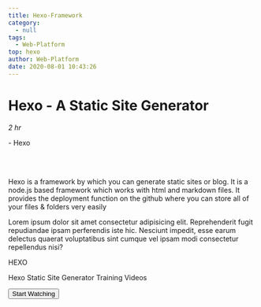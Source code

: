 ```yaml
---
title: Hexo-Framework
category:
  - null
tags:
  - Web-Platform
top: hexo
author: Web-Platform
date: 2020-08-01 10:43:26
---
```


<div class="justify-center mx-auto md:flex">
  <div class="w-11/12 mx-auto md:w-2/4 ">
    <div class="">
      <div class="flex items-center">
        <i class="w-12 h-12 pt-4 pl-1 text-xl text-center text-white bg-gray-700 rounded-full fa fa-play"></i>
        <h1 class="ml-4 text-center ">Hexo - A Static Site Generator </h1>
      </div>
      <div class="flex mt-4">
        <p><i class="ml-2 fa fa-clock-o" aria-hidden="true"> 2 hr</i></p>
        <p class="ml-2">- Hexo</p>
      </div>
    </div> 
    <p class="mt-4 ml-2 font-light tracking-wide"> 
      Hexo is a framework by which you can generate static sites or blog.
      It is a node.js based framework which works with html and markdown files. 
      It provides the deployment function on the github where you can store all 
      of your files & folders very easily
    </p>
    <p class="mt-4 ml-2 font-light tracking-wide">
      Lorem ipsum dolor sit amet consectetur adipisicing elit. Reprehenderit fugit repudiandae ipsam perferendis iste hic. Nesciunt impedit, esse earum delectus quaerat voluptatibus sint cumque vel ipsam modi consectetur repellendus nisi?
    </p>
  </div>
  <div class="flex justify-center mt-8 md:w-1/3 md:mt-0 ">
     <div class="justify-center w-1/3">
        <div class="w-40 h-40 -ml-1 text-white bg-blue-600 rounded-full ">
           <p class="pt-16 text-4xl text-center">HEXO</p>
        </div>
        <p class="mt-8 text-sm text-center text-white">Hexo Static Site Generator Training Videos</p>
        <a class="-ml-10" href="#">
          <button class="w-64 px-8 py-4 mt-12 text-white bg-gray-700 rounded-lg text-md">Start Watching </button>
        </a>
      </div>
  </div>
</div>

